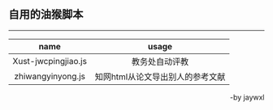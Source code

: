 ## 自用的油猴脚本
*** 
|        name         |              usage               |
| :-----------------: | :------------------------------: |
| Xust-jwcpingjiao.js |          教务处自动评教          |
|  zhiwangyinyong.js  | 知网html从论文导出别人的参考文献 |
<p align = 'right'>-by jaywxl<p>

